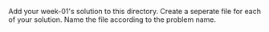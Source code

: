 Add your week-01's solution to this directory. Create a seperate file for each of your solution. Name the file according to the problem name.

